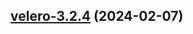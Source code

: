 

## [velero-3.2.4](https://github.com/truecharts/charts/compare/velero-3.2.3...velero-3.2.4) (2024-02-07)